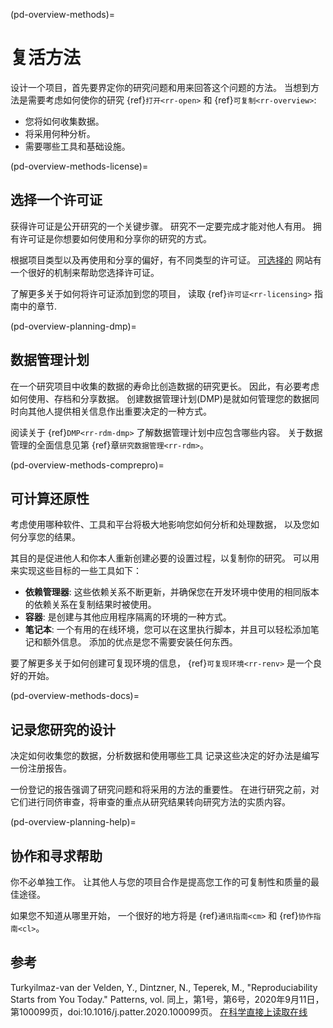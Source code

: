 (pd-overview-methods)=
# 复活方法

设计一个项目，首先要界定你的研究问题和用来回答这个问题的方法。 当想到方法是需要考虑如何使你的研究 {ref}`打开<rr-open>` 和 {ref}`可复制<rr-overview>`:
- 您将如何收集数据。
- 将采用何种分析。
- 需要哪些工具和基础设施。

(pd-overview-methods-license)=
## 选择一个许可证

获得许可证是公开研究的一个关键步骤。 研究不一定要完成才能对他人有用。 拥有许可证是你想要如何使用和分享你的研究的方式。

根据项目类型以及再使用和分享的偏好，有不同类型的许可证。 [可选择的](https://choosealicense.com/) 网站有一个很好的机制来帮助您选择许可证。

了解更多关于如何将许可证添加到您的项目， 读取 {ref}`许可证<rr-licensing>` 指南中的章节.

(pd-overview-planning-dmp)=
## 数据管理计划

在一个研究项目中收集的数据的寿命比创造数据的研究更长。 因此，有必要考虑如何使用、存档和分享数据。 创建数据管理计划(DMP)是就如何管理您的数据同时向其他人提供相关信息作出重要决定的一种方式。

阅读关于 {ref}`DMP<rr-rdm-dmp>` 了解数据管理计划中应包含哪些内容。 关于数据管理的全面信息见第 {ref}章`研究数据管理<rr-rdm>`。

(pd-overview-methods-comprepro)=
## 可计算还原性

考虑使用哪种软件、工具和平台将极大地影响您如何分析和处理数据， 以及您如何分享您的结果。

其目的是促进他人和你本人重新创建必要的设置过程，以复制你的研究。 可以用来实现这些目标的一些工具如下：
- **依赖管理器**: 这些依赖关系不断更新，并确保您在开发环境中使用的相同版本的依赖关系在复制结果时被使用。
- **容器**: 是创建与其他应用程序隔离的环境的一种方式。
- **笔记本**: 一个有用的在线环境，您可以在这里执行脚本，并且可以轻松添加笔记和额外信息。 添加的优点是您不需要安装任何东西。

要了解更多关于如何创建可复现环境的信息， {ref}`可复现环境<rr-renv>` 是一个良好的开始。

(pd-overview-methods-docs)=
## 记录您研究的设计

决定如何收集您的数据，分析数据和使用哪些工具 记录这些决定的好办法是编写一份注册报告。

一份登记的报告强调了研究问题和将采用的方法的重要性。 在进行研究之前，对它们进行同侪审查，将审查的重点从研究结果转向研究方法的实质内容。

(pd-overview-planning-help)=
## 协作和寻求帮助

你不必单独工作。 让其他人与您的项目合作是提高您工作的可复制性和质量的最佳途径。

如果您不知道从哪里开始， 一个很好的地方将是 {ref}`通讯指南<cm>` 和 {ref}`协作指南<cl>`。

## 参考

Turkyilmaz-van der Velden, Y., Dintzner, N., Teperek, M., "Reproduciability Starts from You Today." Patterns, vol. 同上，第1号，第6号，2020年9月11日，第100099页，doi:10.1016/j.patter.2020.100099页。 [在科学直接上读取在线](https://www.sciencedirect.com/science/article/pii/S2666389920301331)

